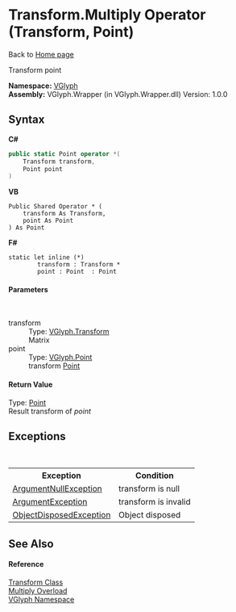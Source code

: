 # Transform.Multiply Operator (Transform, Point)
Back to <a href="Home.md">Home page</a> 

Transform point

**Namespace:**&nbsp;<a href="N_VGlyph.md">VGlyph</a><br />**Assembly:**&nbsp;VGlyph.Wrapper (in VGlyph.Wrapper.dll) Version: 1.0.0

## Syntax

**C#**<br />
``` C#
public static Point operator *(
	Transform transform,
	Point point
)
```

**VB**<br />
``` VB
Public Shared Operator * ( 
	transform As Transform,
	point As Point
) As Point
```

**F#**<br />
``` F#
static let inline (*)
        transform : Transform * 
        point : Point  : Point
```


#### Parameters
&nbsp;<dl><dt>transform</dt><dd>Type: <a href="T_VGlyph_Transform.md">VGlyph.Transform</a><br />Matrix</dd><dt>point</dt><dd>Type: <a href="T_VGlyph_Point.md">VGlyph.Point</a><br />transform <a href="T_VGlyph_Point.md">Point</a></dd></dl>

#### Return Value
Type: <a href="T_VGlyph_Point.md">Point</a><br />Result transform of *point*

## Exceptions
&nbsp;<table><tr><th>Exception</th><th>Condition</th></tr><tr><td><a href="http://msdn2.microsoft.com/en-us/library/27426hcy" target="_blank">ArgumentNullException</a></td><td>transform is null</td></tr><tr><td><a href="http://msdn2.microsoft.com/en-us/library/3w1b3114" target="_blank">ArgumentException</a></td><td>transform is invalid</td></tr><tr><td><a href="http://msdn2.microsoft.com/en-us/library/y31w16ca" target="_blank">ObjectDisposedException</a></td><td>Object disposed</td></tr></table>

## See Also


#### Reference
<a href="T_VGlyph_Transform.md">Transform Class</a><br /><a href="Overload_VGlyph_Transform_op_Multiply.md">Multiply Overload</a><br /><a href="N_VGlyph.md">VGlyph Namespace</a><br />